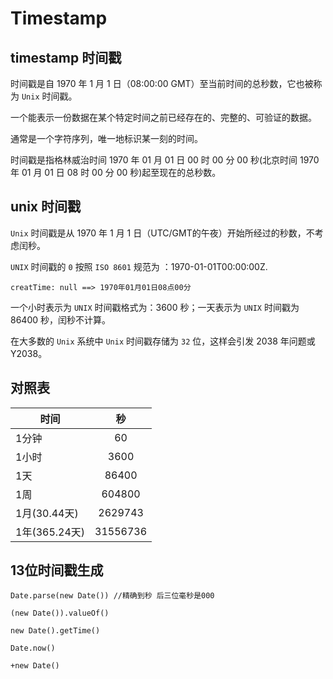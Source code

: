 # Timestamp

## timestamp 时间戳
时间戳是自 1970 年 1 月 1 日（08:00:00 GMT）至当前时间的总秒数，它也被称为 `Unix` 时间戳。

一个能表示一份数据在某个特定时间之前已经存在的、完整的、可验证的数据。

通常是一个字符序列，唯一地标识某一刻的时间。

时间戳是指格林威治时间 1970 年 01 月 01 日 00 时 00 分 00 秒(北京时间 1970 年 01 月 01 日 08 时 00 分 00 秒)起至现在的总秒数。

## unix 时间戳
`Unix` 时间戳是从 1970 年 1 月 1 日（UTC/GMT的午夜）开始所经过的秒数，不考虑闰秒。

`UNIX` 时间戳的 `0` 按照 `ISO 8601` 规范为 ：1970-01-01T00:00:00Z.

`creatTime: null ==> 1970年01月01日08点00分`

一个小时表示为 `UNIX` 时间戳格式为：3600 秒；一天表示为 `UNIX` 时间戳为 86400 秒，闰秒不计算。

在大多数的 `Unix` 系统中 `Unix` 时间戳存储为 `32` 位，这样会引发 2038 年问题或 Y2038。

## 对照表
时间|秒
---|:---:
1分钟|60
1小时|3600
1天|86400
1周|604800
1月(30.44天)|2629743
1年(365.24天)|31556736

## 13位时间戳生成
``` 
Date.parse(new Date()) //精确到秒 后三位毫秒是000 

(new Date()).valueOf()

new Date().getTime()

Date.now()

+new Date()
```